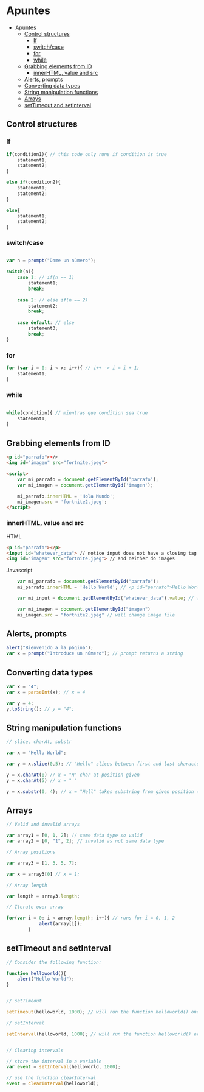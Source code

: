 # Apuntes

- [Apuntes](#apuntes)
  - [Control structures](#control-structures)
    - [If](#if)
    - [switch/case](#switchcase)
    - [for](#for)
    - [while](#while)
  - [Grabbing elements from ID](#grabbing-elements-from-id)
    - [innerHTML, value and src](#innerhtml-value-and-src)
  - [Alerts, prompts](#alerts-prompts)
  - [Converting data types](#converting-data-types)
  - [String manipulation functions](#string-manipulation-functions)
  - [Arrays](#arrays)
  - [setTimeout and setInterval](#settimeout-and-setinterval)

## Control structures

### If

```js
if(condition1){ // this code only runs if condition is true
    statement1;
    statement2;
}

else if(condition2){
    statement1;
    statement2;
}

else{
    statement1;
    statement2;
}
```

### switch/case

```js

var n = prompt("Dame un número");

switch(n){
    case 1: // if(n == 1)
        statement1;
        break;
    
    case 2: // else if(n == 2)
        statement2;
        break;
    
    case default: // else
        statement3;
        break;
}
```

### for

```js
for (var i = 0; i < x; i++){ // i++ -> i = i + 1;
    statement1;
} 
```

### while

```js

while(condition){ // mientras que condition sea true
    statement1;
} 
```

## Grabbing elements from ID
  
```html
<p id="parrafo"></>
<img id="imagen" src="fortnite.jpeg">

<script>
    var mi_parrafo = document.getElementById('parrafo');
    var mi_imagen = document.getElementById('imagen');

    mi_parrafo.innerHTML = 'Hola Mundo';
    mi_imagen.src = 'fortnite2.jpeg';
</script>
```

### innerHTML, value and src

HTML

```html
<p id="parrafo"></p>
<input id="whatever_data"> // notice input does not have a closing tag
<img id="imagen" src="fortnite.jpeg"> // and neither do images

```

Javascript

```js
    var mi_parrafo = document.getElementById("parrafo");
    mi_parrafo.innerHTML = 'Hello World'; // <p id="parrafo">Hello World</p>

    var mi_input = document.getElementById("whatever_data").value; // will store element's value into mi_input

    var mi_imagen = document.getElementById("imagen")
    mi_imagen.src = "fortnite2.jpeg" // will change image file
```

## Alerts, prompts

```js
alert("Bienvenido a la página");
var x = prompt("Introduce un número"); // prompt returns a string
```

## Converting data types

```js
var x = "4";
var x = parseInt(x); // x = 4

var y = 4;
y.toString(); // y = "4";
```

## String manipulation functions

```js
// slice, charAt, substr

var x = "Hello World";

var y = x.slice(0,5); // "Hello" slices between first and last character non-inclusive

y = x.charAt(0) // x = "H" char at position given
y = x.charAt(5) // x = " "

y = x.substr(0, 4); // x = "Hell" takes substring from given position (0) of length 4

```

## Arrays
  
```js
// Valid and invalid arrays

var array1 = [0, 1, 2]; // same data type so valid
var array2 = [0, "1", 2]; // invalid as not same data type

// Array positions

var array3 = [1, 3, 5, 7];

var x = array3[0] // x = 1;

// Array length

var length = array3.length;

// Iterate over array

for(var i = 0; i < array.length; i++){ // runs for i = 0, 1, 2
            alert(array[i]);   
        }

```

## setTimeout and setInterval

```js
// Consider the following function:

function helloworld(){
    alert("Hello World");
}


// setTimeout

setTimeout(helloworld, 1000); // will run the function helloworld() once 1000ms after the website is loaded

// setInterval

setInterval(helloworld, 1000); // will run the function helloworld() every 1000ms


// Clearing intervals

// store the interval in a variable
var event = setInterval(helloworld, 1000);

// use the function clearInterval
event = clearInterval(helloworld);
```
